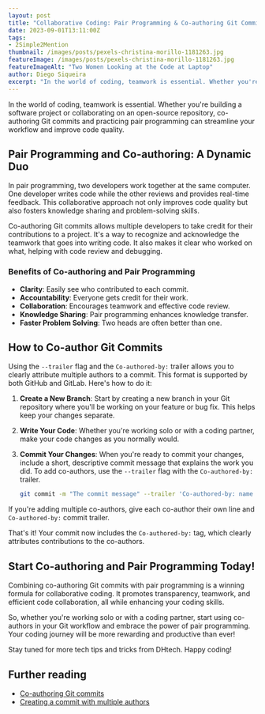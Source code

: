 ```yaml
---
layout: post
title: "Collaborative Coding: Pair Programming & Co-authoring Git Commits"
date: 2023-09-01T13:11:00Z
tags:
- 2Simple2Mention
thumbnail: /images/posts/pexels-christina-morillo-1181263.jpg
featureImage: /images/posts/pexels-christina-morillo-1181263.jpg
featureImageAlt: "Two Women Looking at the Code at Laptop"
author: Diego Siqueira
excerpt: "In the world of coding, teamwork is essential. Whether you're building a software project or collaborating on an open-source repository, co-authoring Git commits and practicing pair programming can streamline your workflow and improve code quality."
---
```


In the world of coding, teamwork is essential. Whether you're building a software project or collaborating on an open-source repository, co-authoring Git commits and practicing pair programming can streamline your workflow and improve code quality.

## Pair Programming and Co-authoring: A Dynamic Duo

In pair programming, two developers work together at the same computer. One developer writes code while the other reviews and provides real-time feedback. This collaborative approach not only improves code quality but also fosters knowledge sharing and problem-solving skills.

Co-authoring Git commits allows multiple developers to take credit for their contributions to a project. It's a way to recognize and acknowledge the teamwork that goes into writing code. It also makes it clear who worked on what, helping with code review and debugging.

### Benefits of Co-authoring and Pair Programming

- **Clarity**: Easily see who contributed to each commit.
- **Accountability**: Everyone gets credit for their work.
- **Collaboration**: Encourages teamwork and effective code review.
- **Knowledge Sharing**: Pair programming enhances knowledge transfer.
- **Faster Problem Solving**: Two heads are often better than one.

## How to Co-author Git Commits
Using the `--trailer` flag and the `Co-authored-by:` trailer allows you to clearly attribute multiple authors to a commit. This format is supported by both GitHub and GitLab. Here's how to do it:

1. **Create a New Branch**: Start by creating a new branch in your Git repository where you'll be working on your feature or bug fix. This helps keep your changes separate.

2. **Write Your Code**: Whether you're working solo or with a coding partner, make your code changes as you normally would.

3. **Commit Your Changes**: When you're ready to commit your changes, include a short, descriptive commit message that explains the work you did. To add co-authors, use the `--trailer` flag with the `Co-authored-by:` trailer.

    ```bash
    git commit -m "The commit message" --trailer 'Co-authored-by: name <name@example.com>'
    ```

If you're adding multiple co-authors, give each co-author their own line and `Co-authored-by:` commit trailer.

That's it! Your commit now includes the `Co-authored-by:` tag, which clearly attributes contributions to the co-authors.

## Start Co-authoring and Pair Programming Today!

Combining co-authoring Git commits with pair programming is a winning formula for collaborative coding. It promotes transparency, teamwork, and efficient code collaboration, all while enhancing your coding skills.

So, whether you're working solo or with a coding partner, start using co-authors in your Git workflow and embrace the power of pair programming. Your coding journey will be more rewarding and productive than ever!

Stay tuned for more tech tips and tricks from DHtech. Happy coding!

## Further reading
- [Co-authoring Git commits](https://dev.to/cassidoo/co-authoring-git-commits-3gin)
- [Creating a commit with multiple authors](https://docs.github.com/en/pull-requests/committing-changes-to-your-project/creating-and-editing-commits/creating-a-commit-with-multiple-authors)
